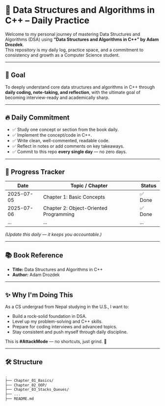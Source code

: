 
# 📘 Data Structures and Algorithms in C++ – Daily Practice

Welcome to my personal journey of mastering Data Structures and Algorithms (DSA) using **“Data Structures and Algorithms in C++” by Adam Drozdek**.  
This repository is my daily log, practice space, and a commitment to consistency and growth as a Computer Science student.

---

## 🎯 Goal

To deeply understand core data structures and algorithms in C++ through **daily coding, note-taking, and reflection**, with the ultimate goal of becoming interview-ready and academically sharp.

---

## 🔥 Daily Commitment

- ✅ Study one concept or section from the book daily.
- ✅ Implement the concept/code in C++.
- ✅ Write clean, well-commented, readable code.
- ✅ Reflect in notes or add comments on key takeaways.
- ✅ Commit to this repo **every single day** — no zero days.

---

## 📆 Progress Tracker

| Date       | Topic / Chapter                          | Status     |
|------------|------------------------------------------|------------|
| 2025-07-05 | Chapter 1: Basic Concepts                | ✅ Done     |
| 2025-07-06 | Chapter 2: Object-Oriented Programming   | ✅ Done     |
| ...        | ...                                      | ...        |

*(Update this daily — it keeps you accountable.)*

---

## 📚 Book Reference

- **Title:** Data Structures and Algorithms in C++  
- **Author:** Adam Drozdek  


---

## ✨ Why I'm Doing This

As a CS undergrad from Nepal studying in the U.S., I want to:
- Build a rock-solid foundation in DSA.
- Level up my problem-solving and C++ skills.
- Prepare for coding interviews and advanced topics.
- Stay consistent and push myself through daily discipline.

This is **#AttackMode** — no shortcuts, just grind. 💪

---

## 🛠️ Structure

```bash
.
├── Chapter_01_Basics/
├── Chapter_02_OOP/
├── Chapter_03_Stacks_Queues/
├── ...
├── README.md
